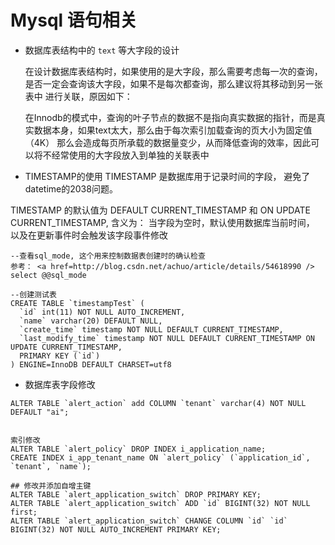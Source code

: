 # Mysql 语句相关


- 数据库表结构中的 `text` 等大字段的设计
    
    在设计数据库表结构时，如果使用的是大字段，那么需要考虑每一次的查询，是否一定会查询该大字段，如果不是每次都查询，那么建议将其移动到另一张表中
    进行关联，原因如下：

    在Innodb的模式中，查询的叶子节点的数据不是指向真实数据的指针，而是真实数据本身，如果text太大，那么由于每次索引加载查询的页大小为固定值（4K）
    那么会造成每页所承载的数据量变少，从而降低查询的效率，因此可以将不经常使用的大字段放入到单独的关联表中

- TIMESTAMP的使用
TIMESTAMP 是数据库用于记录时间的字段， 避免了datetime的2038问题。 

TIMESTAMP 的默认值为 DEFAULT CURRENT_TIMESTAMP 和 ON UPDATE CURRENT_TIMESTAMP, 
含义为： 当字段为空时，默认使用数据库当前时间， 以及在更新事件时会触发该字段事件修改

```
--查看sql_mode, 这个用来控制数据表创建时的确认检查
参考： <a href=http://blog.csdn.net/achuo/article/details/54618990 />
select @@sql_mode  

--创建测试表
CREATE TABLE `timestampTest` (
  `id` int(11) NOT NULL AUTO_INCREMENT,
  `name` varchar(20) DEFAULT NULL,
  `create_time` timestamp NOT NULL DEFAULT CURRENT_TIMESTAMP,
  `last_modify_time` timestamp NOT NULL DEFAULT CURRENT_TIMESTAMP ON UPDATE CURRENT_TIMESTAMP,
  PRIMARY KEY (`id`)
) ENGINE=InnoDB DEFAULT CHARSET=utf8

```

- 数据库表字段修改
```
ALTER TABLE `alert_action` add COLUMN `tenant` varchar(4) NOT NULL DEFAULT "ai";


索引修改
ALTER TABLE `alert_policy` DROP INDEX i_application_name;
CREATE INDEX i_app_tenant_name ON `alert_policy` (`application_id`, `tenant`, `name`); 

## 修改并添加自增主键
ALTER TABLE `alert_application_switch` DROP PRIMARY KEY;
ALTER TABLE `alert_application_switch` ADD `id` BIGINT(32) NOT NULL first;
ALTER TABLE `alert_application_switch` CHANGE COLUMN `id` `id` BIGINT(32) NOT NULL AUTO_INCREMENT PRIMARY KEY;
```
